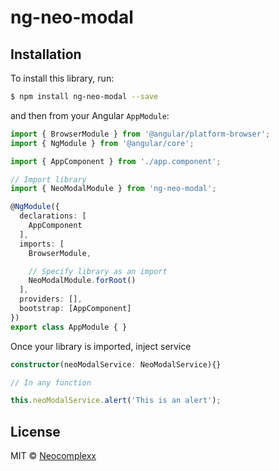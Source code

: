 # ng-neo-modal

## Installation

To install this library, run:

```bash
$ npm install ng-neo-modal --save
```

and then from your Angular `AppModule`:

```typescript
import { BrowserModule } from '@angular/platform-browser';
import { NgModule } from '@angular/core';

import { AppComponent } from './app.component';

// Import library
import { NeoModalModule } from 'ng-neo-modal';

@NgModule({
  declarations: [
    AppComponent
  ],
  imports: [
    BrowserModule,

    // Specify library as an import
    NeoModalModule.forRoot()
  ],
  providers: [],
  bootstrap: [AppComponent]
})
export class AppModule { }
```

Once your library is imported, inject service

```typescript
constructor(neoModalService: NeoModalService){}

// In any function

this.neoModalService.alert('This is an alert');
```

## License

MIT © [Neocomplexx](mailto:info@neocomplexx.com)
